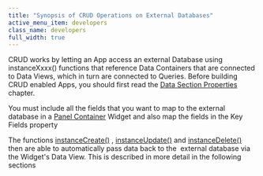 ```yaml
---
title: "Synopsis of CRUD Operations on External Databases"
active_menu_item: developers
class_name: developers
full_width: true
---
```



CRUD works by letting an App access an external Database using instanceXxxx() functions that reference Data Containers that are connected to Data Views, which in turn are connected to Queries. Before building CRUD enabled Apps, you should first read the [Data Section Properties](../../../data-integration,-reporting-dashboards/data-section-properties/) chapter.

You must include all the fields that you want to map to the external database in a [Panel Container](../../../../widget-properties-events/containers/panel) Widget and also map the fields in the Key Fields property

The functions [instanceCreate()](../../../../../scripting-apis/client-api/instance-data-functions/instancecreate) , [instanceUpdate()](../../../../../scripting-apis/client-api/instance-data-functions/instancesave) and [instanceDelete()](../../../../../scripting-apis/client-api/instance-data-functions/instancedelete) then are able to automatically pass data back to the  external database via the Widget's Data View. This is described in more detail in the following sections
